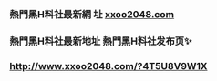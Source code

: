 ### 熱門黑H料社最新網 址 [xxoo2048.com](http://www.xxoo2048.com/?heiliaoshe) 
### 熱門黑H料社最新地址 熱門黑H料社发布页✨
### http://www.xxoo2048.com/?4T5U8V9W1X

